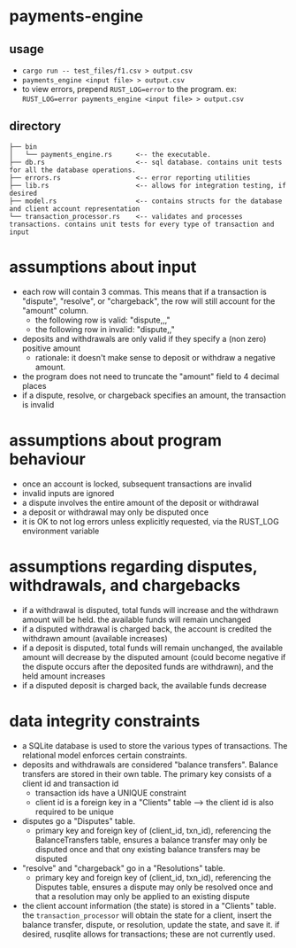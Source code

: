 # payments-engine

## usage
- `cargo run -- test_files/f1.csv > output.csv`
- `payments_engine <input file> > output.csv`
- to view errors, prepend `RUST_LOG=error` to the program. ex: `RUST_LOG=error payments_engine <input file> > output.csv`

## directory
```
├── bin
│   └── payments_engine.rs      <-- the executable.
├── db.rs                       <-- sql database. contains unit tests for all the database operations. 
├── errors.rs                   <-- error reporting utilities
├── lib.rs                      <-- allows for integration testing, if desired
├── model.rs                    <-- contains structs for the database and client account representation
└── transaction_processor.rs    <-- validates and processes transactions. contains unit tests for every type of transaction and input
```

# assumptions about input
- each row will contain 3 commas. This means that if a transaction is "dispute", "resolve", or "chargeback", the row will still account for the "amount" column. 
    + the following row is valid: "dispute,<client>,<tx>,"
    + the following row in invalid: "dispute,<client>,<tx>"
- deposits and withdrawals are only valid if they specify a (non zero) positive amount
    + rationale: it doesn't make sense to deposit or withdraw a negative amount. 
- the program does not need to truncate the "amount" field to 4 decimal places
- if a dispute, resolve, or chargeback specifies an amount, the transaction is invalid

# assumptions about program behaviour
- once an account is locked, subsequent transactions are invalid
- invalid inputs are ignored 
- a dispute involves the entire amount of the deposit or withdrawal
- a deposit or withdrawal may only be disputed once
- it is OK to not log errors unless explicitly requested, via the RUST_LOG environment variable

# assumptions regarding disputes, withdrawals, and chargebacks 
- if a withdrawal is disputed, total funds will increase and the withdrawn amount will be held. the available funds will remain unchanged
- if a disputed withdrawal is charged back, the account is credited the withdrawn amount (available increases)
- if a deposit is disputed, total funds will remain unchanged, the available amount will decrease by the disputed amount (could become negative if the dispute occurs after the deposited funds are withdrawn), and the held amount increases
- if a disputed deposit is charged back, the available funds decrease

# data integrity constraints 
- a SQLite database is used to store the various types of transactions. The relational model enforces certain constraints. 
- deposits and withdrawals are considered "balance transfers". Balance transfers are stored in their own table. The primary key consists of a client id and transaction id
    + transaction ids have a UNIQUE constraint
    + client id is a foreign key in a "Clients" table --> the client id is also required to be unique
- disputes go a "Disputes" table. 
    +  primary key and foreign key of (client_id, txn_id), referencing the BalanceTransfers table, ensures a balance transfer may only be disputed once and that ony existing balance transfers may be disputed
- "resolve" and "chargeback" go in a "Resolutions" table. 
    +  primary key and foreign key of (client_id, txn_id), referencing the Disputes table, ensures a dispute may only be resolved once and that a resolution may only be applied to an existing dispute
- the client account information (the state) is stored in a "Clients" table. the `transaction_processor` will obtain the state for a client, insert the balance transfer, dispute, or resolution, update the state, and save it. if desired, rusqlite allows for transactions; these are not currently used. 
